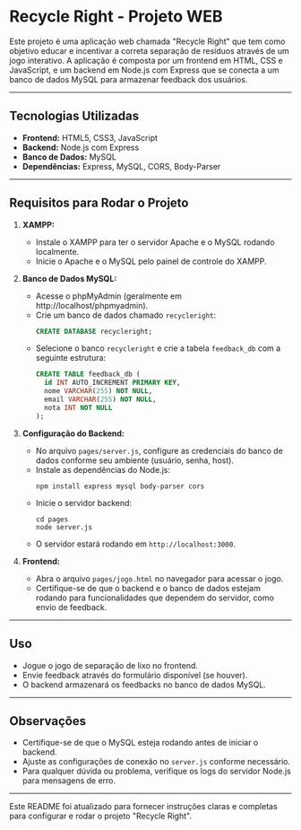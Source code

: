 # Recycle Right - Projeto WEB

Este projeto é uma aplicação web chamada "Recycle Right" que tem como objetivo educar e incentivar a correta separação de resíduos através de um jogo interativo. A aplicação é composta por um frontend em HTML, CSS e JavaScript, e um backend em Node.js com Express que se conecta a um banco de dados MySQL para armazenar feedback dos usuários.

---

## Tecnologias Utilizadas

- **Frontend:** HTML5, CSS3, JavaScript
- **Backend:** Node.js com Express
- **Banco de Dados:** MySQL
- **Dependências:** Express, MySQL, CORS, Body-Parser

---

## Requisitos para Rodar o Projeto

1. **XAMPP:**
   - Instale o XAMPP para ter o servidor Apache e o MySQL rodando localmente.
   - Inicie o Apache e o MySQL pelo painel de controle do XAMPP.

2. **Banco de Dados MySQL:**
   - Acesse o phpMyAdmin (geralmente em http://localhost/phpmyadmin).
   - Crie um banco de dados chamado `recycleright`:
     ```sql
     CREATE DATABASE recycleright;
     ```
   - Selecione o banco `recycleright` e crie a tabela `feedback_db` com a seguinte estrutura:
     ```sql
     CREATE TABLE feedback_db (
       id INT AUTO_INCREMENT PRIMARY KEY,
       nome VARCHAR(255) NOT NULL,
       email VARCHAR(255) NOT NULL,
       nota INT NOT NULL
     );
     ```

3. **Configuração do Backend:**
   - No arquivo `pages/server.js`, configure as credenciais do banco de dados conforme seu ambiente (usuário, senha, host).
   - Instale as dependências do Node.js:
     ```
     npm install express mysql body-parser cors
     ```
   - Inicie o servidor backend:
     ```
     cd pages
     node server.js
     ```
   - O servidor estará rodando em `http://localhost:3000`.

4. **Frontend:**
   - Abra o arquivo `pages/jogo.html` no navegador para acessar o jogo.
   - Certifique-se de que o backend e o banco de dados estejam rodando para funcionalidades que dependem do servidor, como envio de feedback.

---

## Uso

- Jogue o jogo de separação de lixo no frontend.
- Envie feedback através do formulário disponível (se houver).
- O backend armazenará os feedbacks no banco de dados MySQL.

---

## Observações

- Certifique-se de que o MySQL esteja rodando antes de iniciar o backend.
- Ajuste as configurações de conexão no `server.js` conforme necessário.
- Para qualquer dúvida ou problema, verifique os logs do servidor Node.js para mensagens de erro.

---

Este README foi atualizado para fornecer instruções claras e completas para configurar e rodar o projeto "Recycle Right".
